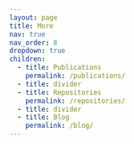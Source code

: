 ```yaml
---
layout: page
title: More
nav: true
nav_order: 8
dropdown: true
children:
  - title: Publications
    permalink: /publications/
  - title: divider
  - title: Repositories
    permalink: /repositories/
  - title: divider
  - title: Blog
    permalink: /blog/
---
```

